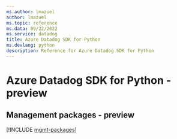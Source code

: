 ```yaml
---
ms.author: lmazuel
author: lmazuel
ms.topic: reference
ms.data: 09/22/2022
ms.service: datadog
title: Azure Datadog SDK for Python
ms.devlang: python
description: Reference for Azure Datadog SDK for Python
---
```

# Azure Datadog SDK for Python - preview

## Management packages - preview
[!INCLUDE [mgmt-packages](datadog-mgmt-index.md)]